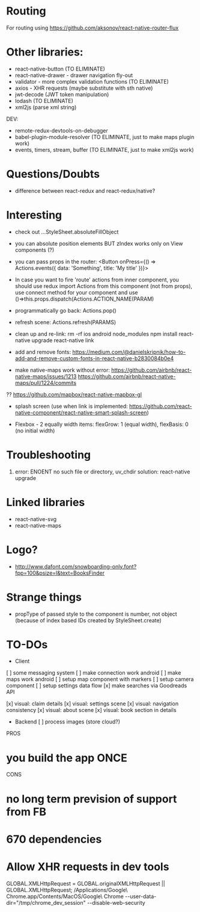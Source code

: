 # Routing

For routing using https://github.com/aksonov/react-native-router-flux

# Other libraries:

- react-native-button (TO ELIMINATE)
- react-native-drawer - drawer navigation fly-out
- validator - more complex validation functions (TO ELIMINATE)
- axios - XHR requests (maybe substitute with sth native)
- jwt-decode (JWT token manipulation)
- lodash (TO ELIMINATE)
- xml2js (parse xml string)

DEV:
- remote-redux-devtools-on-debugger
- babel-plugin-module-resolver (TO ELIMINATE, just to make maps plugin work)
- events, timers, stream, buffer (TO ELIMINATE, just to make xml2js work)

# Questions/Doubts

- difference between react-redux and react-redux/native?

# Interesting

- check out ...StyleSheet.absoluteFillObject

- you can absolute position elements BUT zIndex works only on View components (?)

- you can pass props in the router:
<Button onPress={() => Actions.events({ data: 'Something', title: 'My title' })}>

- In case you want to fire 'route' actions from inner component, you should use
redux import Actions from this component (not from props), use connect method
for your component and use ()=>this.props.dispatch(Actions.ACTION_NAME(PARAM)

- programmatically go back: Actions.pop()

- refresh scene: Actions.refresh(PARAMS)

- clean up and re-link:
rm -rf ios android node_modules
npm install
react-native upgrade
react-native link

- add and remove fonts: https://medium.com/@danielskripnik/how-to-add-and-remove-custom-fonts-in-react-native-b2830084b0e4

- make native-maps work without error:
https://github.com/airbnb/react-native-maps/issues/1213
https://github.com/airbnb/react-native-maps/pull/1224/commits

?? https://github.com/mapbox/react-native-mapbox-gl

- splash screen (use when link is implemented: https://github.com/react-native-component/react-native-smart-splash-screen)

- Flexbox - 2 equally width items: flexGrow: 1 (equal width), flexBasis: 0 (no initial width)

# Troubleshooting

1) error: ENOENT no such file or directory, uv_chdir
solution: react-native upgrade

# Linked libraries
- react-native-svg
- react-native-maps

# Logo?
- http://www.dafont.com/snowboarding-only.font?fpp=100&psize=l&text=BooksFinder

# Strange things
- propType of passed style to the component is number, not object
(because of index based IDs created by StyleSheet.create)

# TO-DOs
* Client

[ ] some messaging system
[ ] make connection work android
[ ] make maps work android
[ ] setup map component with markers
[ ] setup camera component
[ ] setup settings data flow
[x] make searches via Goodreads API

[x] visual: claim details
[x] visual: settings scene
[x] visual: navigation consistency
[x] visual: about scene
[x] visual: book section in details

* Backend
[ ] process images (store cloud?)

PROS
# you build the app ONCE

CONS
# no long term prevision of support from FB
# 670 dependencies

# Allow XHR requests in dev tools
GLOBAL.XMLHttpRequest = GLOBAL.originalXMLHttpRequest || GLOBAL.XMLHttpRequest;
/Applications/Google\ Chrome.app/Contents/MacOS/Google\ Chrome --user-data-dir="/tmp/chrome_dev_session" --disable-web-security

